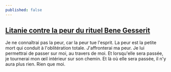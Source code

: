 ```yaml
---
published: false
---
```

## [Litanie contre la peur du rituel Bene Gesserit](https://fr.wikiquote.org/wiki/Dune)

Je ne connaîtrai pas la peur, car la peur tue l'esprit. La peur est la petite mort qui conduit à l'oblitération totale. J'affronterai ma peur. Je lui permettrai de passer sur moi, au travers de moi. Et lorsqu'elle sera passée, je tournerai mon œil intérieur sur son chemin. Et là où elle sera passée, il n'y aura plus rien. Rien que moi.
